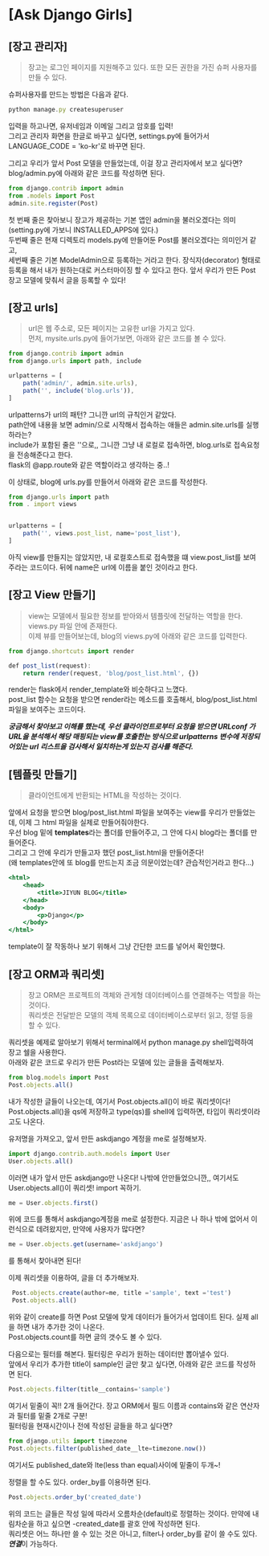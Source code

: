 # [Ask Django Girls]
## [장고 관리자]
> 장고는 로그인 페이지를 지원해주고 있다. 또한 모든 권한을 가진 슈퍼 사용자를 만들 수 있다.                

슈퍼사용자를 만드는 방법은 다음과 같다.
```jsx
python manage.py createsuperuser
```
입력을 하고나면, 유저네임과 이메일 그리고 암호를 입력!        
그리고 관리자 화면을 한글로 바꾸고 싶다면, settings.py에 들어가서 LANGUAGE_CODE = 'ko-kr'로 바꾸면 된다.
     
그리고 우리가 앞서 Post 모델을 만들었는데, 이걸 장고 관리자에서 보고 싶다면?    
blog/admin.py에 아래와 같은 코드를 작성하면 된다.
```jsx
from django.contrib import admin
from .models import Post
admin.site.register(Post)
```
첫 번째 줄은 찾아보니 장고가 제공하는 기본 앱인 admin을 불러오겠다는 의미(setting.py에 가보니 INSTALLED_APPS에 있다.)    
두번째 줄은 현재 디렉토리 models.py에 만들어둔 Post를 불러오겠다는 의미인거 같고,   
세번째 줄은 기본 ModelAdmin으로 등록하는 거라고 한다. 장식자(decorator) 형태로 등록을 해서 내가 원하는대로 커스터마이징 할 수 있다고 한다. 
앞서 우리가 만든 Post 장고 모델에 맞춰서 글을 등록할 수 있다!
      
## [장고 urls]
> url은 웹 주소로, 모든 페이지는 고유한 url을 가지고 있다.           
먼저, mysite.urls.py에 들어가보면, 아래와 같은 코드를 볼 수 있다.
```jsx
from django.contrib import admin
from django.urls import path, include

urlpatterns = [
    path('admin/', admin.site.urls),
    path('', include('blog.urls')),
]
```
urlpatterns가 url의 패턴? 그니깐 url의 규칙인거 같았다.          
path안에 내용을 보면 admin/으로 시작해서 접속하는 애들은 admin.site.urls를 실행하라는?    
include가 포함된 줄은 ''으로,, 그니깐 그냥 내 로컬로 접속하면, blog.urls로 접속요청을 전송해준다고 한다.      
flask의 @app.route와 같은 역할이라고 생각하는 중..!   
    
이 상태로, blog에 urls.py를 만들어서 아래와 같은 코드를 작성한다.
```jsx
from django.urls import path
from . import views


urlpatterns = [
    path('', views.post_list, name='post_list'),
]
```
아직 view를 만들지는 않았지만,  내 로컬호스트로 접속했을 떄 view.post_list를 보여주라는 코드이다. 뒤에 name은 url에 이름을 붙인 것이라고 한다.    
    
## [장고 View 만들기]
> view는 모델에서 필요한 정보를 받아와서 템플릿에 전달하는 역할을 한다. views.py 파일 안에 존재한다.            
이제 뷰를 만들어보는데, blog의 views.py에 아래와 같은 코드를 입력한다.   
```jsx
from django.shortcuts import render

def post_list(request):
    return render(request, 'blog/post_list.html', {})
```
render는 flask에서 render_template와 비슷하다고 느꼈다.   
post_list 함수는 요청을 받으면 render라는 메소드를 호출해서, blog/post_list.html파일을 보여주는 코드이다.   
      
***궁금해서 찾아보고 이해를 했는데, 우선 클라이언트로부터 요청을 받으면 URLconf 가 URL을 분석해서 해당 매핑되는 view를 호출한는 방식으로
urlpatterns 변수에 저장되어있는 url 리스트을 검사해서 일치하는게 있는지 검사를 해준다.***         
        
## [템플릿 만들기]
> 클라이언트에게 반환되는 HTML을 작성하는 것이다.
      
앞에서 요청을 받으면 blog/post_list.html 파일을 보여주는 view를 우리가 만들었는데, 이제 그 html 파일을 실제로 만들어줘야한다.                  
우선 blog 밑에 **templates**라는 폴더를 만들어주고, 그 안에 다시 blog라는 폴더를 만들어준다.                 
그리고 그 안에 우리가 만들고자 했던 post_list.html을 만들어준다!     
(왜 templates안에 또 blog를 만드는지 조금 의문이었는데? 관습적인거라고 한다...)     
```jsx
<html>
    <head>
        <title>JIYUN BLOG</title>
    </head>
    <body>
        <p>Django</p>
    </body>
</html>

```
template이 잘 작동하나 보기 위해서 그냥 간단한 코드를 넣어서 확인했다.    
    
## [장고 ORM과 쿼리셋]
> 장고 ORM은 프로젝트의 객체와 관게형 데이터베이스를 연결해주는 역할을 하는 것이다.                            
> 쿼리셋은 전달받은 모델의 객체 목록으로 데이터베이스로부터 읽고, 정렬 등을 할 수 있다. 
        
쿼리셋을 예제로 알아보기 위해서 terminal에서 python manage.py shell입력하여 장고 쉘을 사용한다.   
아래와 같은 코드로 우리가 만든 Post라는 모델에 있는 글들을 출력해보자.
```jsx
from blog.models import Post
Post.objects.all()
```
내가 작성한 글들이 나오는데, 여기서 Post.objects.all()이 바로 쿼리셋이다!     
Post.objects.all()을 qs에 저장하고 type(qs)를 shell에 입력하면, 타입이 쿼리셋이라고도 나온다.      
          
유저명을 가져오고, 앞서 만든 askdjango 계정을 me로 설정해보자.
```jsx
import django.contrib.auth.models import User
User.objects.all()
```
이러면 내가 앞서 만든 askdjango만 나온다! 나밖에 안만들었으니깐,, 여기서도 User.objects.all()이 쿼리셋! import 꼭하기.    
```jsx
me = User.objects.first()
```
위에 코드를 통해서 askdjango계정을 me로 설정한다. 지금은 나 하나 밖에 없어서 이런식으로 데려왔지만, 만약에 사용자가 많다면?
```jsx
me = User.objects.get(username='askdjango')
```
를 통해서 찾아내면 된다!
    
이제 쿼리셋을 이용하여, 글을 더 추가해보자.
```jsx
 Post.objects.create(author=me, title ='sample', text ='test')
 Post.objects.all()
```
위와 같이 create를 하면 Post 모델에 맞게 데이터가 들어가서 업데이트 된다. 실제 all을 하면 내가 추가한 것이 나온다.         
Post.objects.count를 하면 글의 갯수도 볼 수 있다.

다음으로는 필터를 해본다. 필터링은 우리가 원하는 데이터만 뽑아낼수 있다.         
앞에서 우리가 추가한 title이 sample인 글만 찾고 싶다면, 아래와 같은 코드를 작성하면 된다.
```jsx
Post.objects.filter(title__contains='sample')
```
여기서 밑줄이 꼭!! 2개 들어간다. 장고 ORM에서 필드 이름과 contains와 같은 연산자과 필터를 밑줄 2개로 구분!       
필터링을 현재시간이나 전에 작성된 글들을 하고 싶다면?
```jsx
from django.utils import timezone
Post.objects.filter(published_date__lte=timezone.now())
```
여기서도 published_date와 lte(less than equal)사이에 밑줄이 두개~!   
    
정렬을 할 수도 있다. order_by를 이용하면 된다.
```jsx
Post.objects.order_by('created_date')
```
위의 코드는 글들은 작성 일에 따라서 오름차순(default)로 정렬하는 것이다. 만약에 내림차순을 하고 싶으면 -created_date를 괄호 안에 작성하면 된다.      
쿼리셋은 어느 하나만 쓸 수 있는 것은 아니고, filter나 order_by를 같이 쓸 수도 있다. ***연결***이 가능하다.
